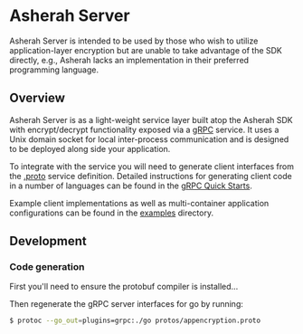 # Asherah Server
Asherah Server is intended to be used by those who wish to utilize application-layer encryption but are unable to take advantage of the SDK directly, e.g., Asherah lacks an implementation in their preferred programming language.

## Overview
Asherah Server is as a light-weight service layer built atop the Asherah SDK with encrypt/decrypt functionality exposed via a [gRPC](https://grpc.io) service. It uses a Unix domain socket for local inter-process communication and is designed to be deployed along side your application.

To integrate with the service you will need to generate client interfaces from the [.proto](../protos/appencryption.proto) service definition. Detailed instructions for generating client code in a number of languages can be found in the [gRPC Quick Starts](https://grpc.io/docs/quickstart/).

Example client implementations as well as multi-container application configurations can be found in the [examples](./examples) directory.

## Development

### Code generation
First you'll need to ensure the protobuf compiler is installed...

Then regenerate the gRPC server interfaces for go by running:
```bash
$ protoc --go_out=plugins=grpc:./go protos/appencryption.proto
```
